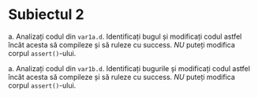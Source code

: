 # Subiectul 2

a. Analizați codul din `var1a.d`.
Identificați bugul și modificați codul astfel încât acesta să compileze și să ruleze cu success.
*NU* puteți modifica corpul `assert()`-ului.

a. Analizați codul din `var1b.d`.
Identificați bugurile și modificați codul astfel încât acesta să compileze și să ruleze cu success.
*NU* puteți modifica corpul `assert()`-ului.
